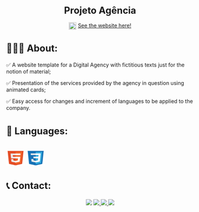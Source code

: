 
<h1 align="center" style="font-size: 25px">Projeto Agência</h1>

<section align="center" style="display: inline_block;">  

  <img align="center" width="20px" height="20px" src="https://www.nicepng.com/png/full/170-1709508_web-solutions-web-icon-white-png.png">
  <a href="athoswilliam.github.io/projAgencia/" target="_blank">See the website here!</a>
 
</section>

<h2 style="font-size: 25px">👨🏽‍💻  About: </h2>
<p>✅ A website template for a Digital Agency with fictitious texts just for the notion of material;</p>
<p>✅ Presentation of the services provided by the agency in question using animated cards;</p>
<p>✅ Easy access for changes and increment of languages to be applied to the company.</p>

#
<h2 style="font-size: 25px">🎨 Languages: </h2>

<div class="technologies" align="left" style="display: inline_block"> <br>

 <img align="center" alt="My sill-HTML" height="40px" width="50px" src="https://raw.githubusercontent.com/devicons/devicon/master/icons/html5/html5-original.svg">
 <img align="center" alt="My sill-CSS" height="40px" width="50px" src="https://raw.githubusercontent.com/devicons/devicon/master/icons/css3/css3-original.svg">
</div>

#

<h2 style="font-size: 25px">📞 Contact: </h2>
<div class="networks" align= "center">
  <a href="https://instagram.com/athos.william" target="_blank"><img src="https://img.shields.io/badge/-Instagram-%23E4405F?style=for-the-badge&logo=instagram&logoColor=white"></a>
  <a href="https://t.me/AthosWilliam" target="_blank"><img src="https://img.shields.io/badge/Telegram-2CA5E0?style=for-the-badge&logo=telegram&logoColor=white">
  <a href="https://www.linkedin.com/in/athoswilliam/" target="_blank"><img src="https://img.shields.io/badge/LinkedIn-0077B5?style=for-the-badge&logo=linkedin&logoColor=white">
  <a href="mailto:athos.william1519@gmail.com" target="_blank"><img src="https://img.shields.io/badge/Gmail-D14836?style=for-the-badge&logo=gmail&logoColor=white">
</div>

